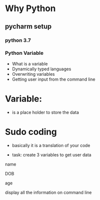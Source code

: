 # Why Python
## pycharm setup
### python 3.7
### Python Variable


- What is a variable
- Dynamically typed languages
- Overwriting variables
- Getting user input from the command line

# Variable:
- is a place holder to store the data

# Sudo coding
- basically it is a translation of your code

- task:
create 3 variables to get user data

name

DOB

age

display all the information on command line

